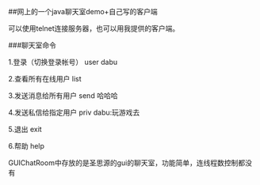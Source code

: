##网上的一个java聊天室demo+自己写的客户端




可以使用telnet连接服务器，也可以用我提供的客户端。

###聊天室命令

1.登录（切换登录帐号） 
user  dabu


2.查看所有在线用户 
list


3.发送消息给所有用户 
send  哈哈哈

4.发送私信给指定用户 
priv  dabu:玩游戏去

5.退出 
exit

6.帮助 
help



GUIChatRoom中存放的是圣思源的gui的聊天室，功能简单，连线程数控制都没有
